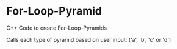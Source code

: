 # For-Loop-Pyramid
C++ Code to create For-Loop-Pyramids

Calls each type of pyramid based on user input: ('a', 'b', 'c' or 'd')
